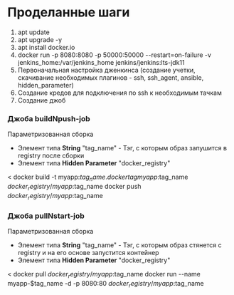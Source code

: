 # Проделанные шаги

1. apt update
2. apt upgrade -y
3. apt install docker.io
4. docker run -p 8080:8080 -p 50000:50000 --restart=on-failure -v jenkins_home:/var/jenkins_home jenkins/jenkins:lts-jdk11
5. Первоначальная настройка дженкинса (создание учетки, скачивание необходимых плагинов - ssh, ssh_agent, ansible, hidden_parameter)
6. Создание кредов для подключения по ssh к необходимым тачкам
7. Создание джоб 

### Джоба buildNpush-job

Параметризованная сборка
- Элемент типа **String** "tag_name" - Тэг, с которым образ запушится в registry после сборки
- Элемент типа **Hidden Parameter** "docker_registry"

<
docker build -t myapp:$tag_name .
docker tag myapp:$tag_name $docker_registry/myapp:$tag_name
docker push $docker_registry/myapp:$tag_name
>

### Джоба pullNstart-job
   
Параметризованная сборка
- Элемент типа **String** "tag_name" - Тэг, с которым образ стянется с registry и на его основе запустится контейнер
- Элемент типа **Hidden Parameter** "docker_registry"

<
docker pull $docker_registry/myapp:$tag_name
docker run --name myapp-$tag_name -d -p 8080:80 $docker_registry/myapp:$tag_name
>